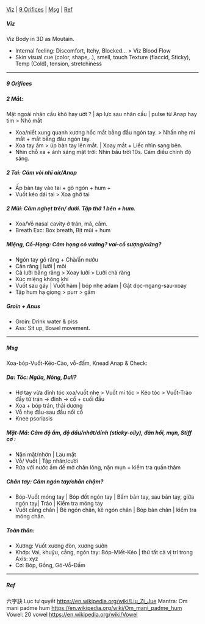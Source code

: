 [Viz](Viz) | [9 Orifices](9-orifices) | [Msg](msg) | [Ref](ref)
##### Viz
Viz Body in 3D as Moutain.
+ Internal feeling: Discomfort, Itchy, Blocked... > Viz Blood Flow
+ Skin visual cue (color, shape,..), smell, touch Texture (flaccid, Sticky), Temp (Cold), tension, stretchiness
---
##### 9 Orifices
##### 2 Mắt:  
Mặt ngoài nhãn cầu khô hay ướt ? | áp lực sau nhãn cầu | pulse từ Anap hay tim > Nhỏ mắt
+ Xoa/niết xung quanh xương hốc mắt bằng đầu ngón tay. > Nhấn nhẹ mí mắt + mắt bằng đầu ngón tay. 
+ Xoa tay ấm > úp bàn tay lên mắt. | Xoay mắt + Liếc nhìn sang bên.
+ Nhìn chỗ xa + ánh sáng mặt trời: Nhìn bầu trời 10s. Cảm điều chỉnh độ sáng.
##### 2 Tai: Cảm vòi nhĩ air/Anap 
+ Ấp bàn tay vào tai + gõ ngón + hum +
+ Vuốt kéo dái tai > Xoa ghờ tai
##### 2 Mũi: Cảm nghẹt trên/ dưới. Tập thở 1 bên + hum.
+ Xoa/Vỗ nasal cavity ở trán, má, cằm.
+ Breath Exc: Box breath, Bịt mũi + hum
##### Miệng, Cổ-Họng: Cảm họng có vướng? vai-cổ sượng/cứng? 
+ Ngón tay gõ răng + Chà/ấn nướu
+ Cắn răng | lưỡi | môi
+ Cà lưỡi bằng răng > Xoay lưỡi > Lưỡi chà răng
+ Xúc miệng không khí
+ Vuốt sau gáy | Vuốt hàm | bóp nhẹ adam | Gật dọc-ngang-sau-xoay
+ Tập hum hạ giọng > purr > gầm
##### Groin + Anus
+ Groin: Drink water & piss
+ Ass: Sit up, Bowel movement.
---
##### Msg
Xoa-bóp-Vuốt-Kéo-Cào, vỗ-đấm, Knead Anap & Check: 
##### Da: Tóc: Ngứa, Nóng, Dull?
+ Hơ tay vừa đỉnh tóc xoa/vuốt nhẹ > Vuốt mí tóc > Kéo tóc > Vuốt-Trảo đẩy từ trán -> đỉnh -> cổ + cuối đầu
+ Xoa + bóp trán, thái dương
+ Vỗ nhẹ đầu-sau đầu nối cổ
+ Knee psoriasis
##### Mặt-Má: Cảm độ ẩm, độ dầu/nhớt/dính (sticky-oily), đàn hồi, mụn, Stiff cơ : 
+ Nặn mặt/nhờn | Lau mặt 
+ Vỗ/ Vuốt | Tập nhăn/cười
+ Rửa với nước ấm để mở chân lông, nặn mụn + kiểm tra quần thâm
##### Chân tay: Cảm ngón tay/chân chậm?
+ Bóp-Vuốt móng tay | Bóp đốt ngón tay | Bấm bàn tay, sau bàn tay, giữa ngón tay| Trảo | Kiểm tra móng tay
+ Vuốt cẳng chân | Bẻ ngón chân, kẽ ngón chân | Bóp bàn chân | kiểm tra móng chân.
##### Toàn thân: 
+ Xương: Vuốt xương đòn, xương sườn
+ Khớp: Vai, khuỷu, cẳng, ngón tay: Bóp-Miết-Kéo | thử tất cả vị trí trong Axis: xyz
+ Cơ: Bóp, Gồng, Gõ-Vỗ-Đấm
---
##### Ref
六字訣 Lục tự quyết
https://en.wikipedia.org/wiki/Liu_Zi_Jue
Mantra: Om mani padme hum
https://en.wikipedia.org/wiki/Om_mani_padme_hum
Vowel: 20 vowel
https://en.wikipedia.org/wiki/Vowel
